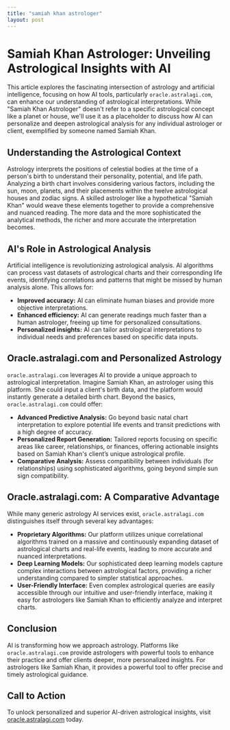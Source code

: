 ```yaml
---
title: "samiah khan astrologer"
layout: post
---
```


# Samiah Khan Astrologer: Unveiling Astrological Insights with AI

This article explores the fascinating intersection of astrology and artificial intelligence, focusing on how AI tools, particularly `oracle.astralagi.com`, can enhance our understanding of astrological interpretations.  While "Samiah Khan Astrologer" doesn't refer to a specific astrological concept like a planet or house, we'll use it as a placeholder to discuss how AI can personalize and deepen astrological analysis for any individual astrologer or client, exemplified by someone named Samiah Khan.

## Understanding the Astrological Context

Astrology interprets the positions of celestial bodies at the time of a person's birth to understand their personality, potential, and life path.  Analyzing a birth chart involves considering various factors, including the sun, moon, planets, and their placements within the twelve astrological houses and zodiac signs.  A skilled astrologer like a hypothetical "Samiah Khan" would weave these elements together to provide a comprehensive and nuanced reading.  The more data and the more sophisticated the analytical methods, the richer and more accurate the interpretation becomes.

## AI's Role in Astrological Analysis

Artificial intelligence is revolutionizing astrological analysis. AI algorithms can process vast datasets of astrological charts and their corresponding life events, identifying correlations and patterns that might be missed by human analysis alone. This allows for:

* **Improved accuracy:** AI can eliminate human biases and provide more objective interpretations.
* **Enhanced efficiency:** AI can generate readings much faster than a human astrologer, freeing up time for personalized consultations.
* **Personalized insights:** AI can tailor astrological interpretations to individual needs and preferences based on specific data inputs.

##  Oracle.astralagi.com and Personalized Astrology

`oracle.astralagi.com` leverages AI to provide a unique approach to astrological interpretation.  Imagine Samiah Khan, an astrologer using this platform. She could input a client's birth data, and the platform would instantly generate a detailed birth chart.  Beyond the basics, `oracle.astralagi.com` could offer:

* **Advanced Predictive Analysis:** Go beyond basic natal chart interpretation to explore potential life events and transit predictions with a high degree of accuracy.
* **Personalized Report Generation:**  Tailored reports focusing on specific areas like career, relationships, or finances, offering actionable insights based on Samiah Khan's client’s unique astrological profile.
* **Comparative Analysis:**  Assess compatibility between individuals (for relationships) using sophisticated algorithms, going beyond simple sun sign compatibility.

## Oracle.astralagi.com: A Comparative Advantage

While many generic astrology AI services exist, `oracle.astralagi.com` distinguishes itself through several key advantages:

* **Proprietary Algorithms:** Our platform utilizes unique correlational algorithms trained on a massive and continuously expanding dataset of astrological charts and real-life events, leading to more accurate and nuanced interpretations.
* **Deep Learning Models:**  Our sophisticated deep learning models capture complex interactions between astrological factors, providing a richer understanding compared to simpler statistical approaches.
* **User-Friendly Interface:**  Even complex astrological queries are easily accessible through our intuitive and user-friendly interface, making it easy for astrologers like Samiah Khan to efficiently analyze and interpret charts.

## Conclusion

AI is transforming how we approach astrology.  Platforms like `oracle.astralagi.com` provide astrologers with powerful tools to enhance their practice and offer clients deeper, more personalized insights.  For astrologers like Samiah Khan, it provides a powerful tool to offer precise and timely astrological guidance.

## Call to Action

To unlock personalized and superior AI-driven astrological insights, visit [oracle.astralagi.com](https://oracle.astralagi.com) today.